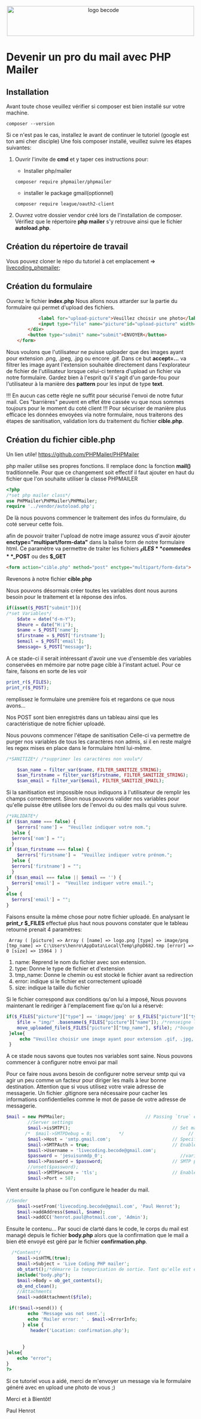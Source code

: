 

<p style="text-align: center">
<img src="img/phpmailer.png" width="500px" height="80px" alt="logo becode"/>
</p>

# Devenir un pro du mail avec PHP Mailer
## Installation

Avant toute chose veuillez vérifier si composer est bien installé sur votre machine.
```
composer --version
```
Si ce n'est pas le cas, installez le avant de continuer le tutoriel (google est ton ami cher disciple)
Une fois composer installé, veuillez suivre les étapes suivantes:
1. Ouvrir l'invite de **cmd** et y taper ces instructions pour: 

    * Installer php/mailer
    ```
    composer require phpmailer/phpmailer
    ```
     * installer le package gmail(optionnel)
    ```
    composer require league/oauth2-client
    ```
1. Ouvrez votre dossier vendor créé lors de l'installation de composer. Vérifiez que le répertoire **php mailer** s'y retrouve ainsi que le fichier **autoload.php**.
## Création du répertoire de travail

Vous pouvez cloner le répo du tutoriel à cet emplacement => [livecoding_phpmailer](https://github.com/makemyA/livecoding-phpmailer);
## Création du formulaire
Ouvrez le fichier **index.php**
Nous allons nous attarder sur la partie du formulaire qui permet d'upload des fichiers.
```html
            <label for="upload-picture">Veuillez choisir une photo</label>
            <input type="file" name="picture"id="upload-picture" width="100" height="auto" accept=".png,.gif,.jpg,.jpeg" required>
        </div>
        <button type="submit" name="submit">ENVOYER</button>
    </form>
```
Nous voulons que l'utilisateur ne puisse uploader que des images ayant pour extension .png, .jpeg, .jpg ou encore .gif. Dans ce but **accept=...** va filtrer les image ayant l'extension souhaitée directement dans l'explorateur de fichier de l'utilisateur lorsque celui-ci tentera d'upload un fichier via notre formulaire. Gardez bien à l'esprit qu'il s'agit d'un garde-fou pour l'utilisateur à la manière des **pattern** pour les input de type **text**. 

!!! En aucun cas cette règle ne suffit pour sécurisé l'envoi de notre futur mail. Ces "barrières" peuvent en effet être cassée vu que nous sommes toujours pour le moment du coté client !!!
Pour sécuriser de manière plus efficace les données envoyées via notre formulaire, nous traiterons des étapes de sanitisation, validation lors du traitement du fichier **cible.php**.
## Création du fichier cible.php
Un lien utile! https://github.com/PHPMailer/PHPMailer

php mailer utilise ses propres fonctions. Il remplace donc la fonction **mail()** traditionnelle. Pour que ce changement soit effectif il faut ajouter en haut du fichier que l'on souhaite utiliser la classe PHPMAILER
```php
<?php
/*set php mailer class*/
use PHPMailer\PHPMailer\PHPMailer;
require '../vendor/autoload.php';
```
De là nous pouvons commencer le traitement des infos du formulaire, du coté serveur cette fois.

afin de pouvoir traiter l'upload de notre image assurez vous d'avoir ajouter **enctype="multipart/form-data"** dans la balise form de notre formulaire html. Ce paramètre va permettre de traiter les fichiers **$_FILES** comme des **$_POST** ou des **$_GET**

```html
<form action="cible.php" method="post" enctype="multipart/form-data">
```
Revenons à notre fichier **cible.php**

Nous pouvons désormais créer toutes les variables dont nous aurons besoin pour le traitement et la réponse des infos.

```php
if(isset($_POST["submit"])){
/*set Variables*/
    $date = date("d-m-Y");
    $heure = date("H:i");
    $name = $_POST['name'];
    $firstname = $_POST['firstname'];
    $email = $_POST['email'];
    $message= $_POST["message"];
```
A ce stade-ci il serait intéressant d'avoir une vue d'ensemble des variables conservées en mémoire par notre page cible à l'instant actuel.
Pour ce faire, faisons en sorte de les voir

```php
print_r($_FILES);
print_r($_POST);
```
 remplissez le formulaire une première fois et regardons ce que nous avons...

Nos POST sont bien enregistrés dans un tableau ainsi que les caractéristique de notre fichier uploadé.

Nous pouvons commencer l'étape de sanitisation
Celle-ci va permettre de purger nos variables de tous les caractères non admis, si il en reste malgré les regex mises en place dans le formulaire html lui-même.
```php
/*SANITIZE*/ /*supprimer les caractères non voulu*/

    $san_name = filter_var($name, FILTER_SANITIZE_STRING);
    $san_firstname = filter_var($firstname, FILTER_SANITIZE_STRING);
    $san_email = filter_var($email, FILTER_SANITIZE_EMAIL);
```
Si la sanitisation est impossible nous indiquons à l'utilisateur de remplir les champs correctement. Sinon nous pouvons valider nos variables pour qu'elle puisse être utilisée lors de l'envoi du ou des mails qui vous suivre.

```php
/*VALIDATE*/
if ($san_name === false) {
    $errors['name'] =  "Veuillez indiquer votre nom.";
  }else {
  $errors['nom'] = "";
  }
if ($san_firstname === false) {
    $errors['firstname'] =  "Veuillez indiquer votre prénom.";
  }else {
  $errors['firstname'] = "";
  }
if ($san_email === false || $email == '') {
  $errors['email'] =  "Veuillez indiquer votre email.";
}
else {
  $errors['email'] = "";
}

```
Faisons ensuite la même chose pour notre fichier uploadé. En analysant le **print_r $_FILES** effectué plus haut nous pouvons constater que le tableau retourné prenait 4 paramètres:
```
 Array ( [picture] => Array ( [name] => logo.png [type] => image/png [tmp_name] => C:\Users\henro\AppData\Local\Temp\phpD682.tmp [error] => 0 [size] => 15964 ) )
```

1. name: Reprend le nom du fichier avec son extension.
1. type: Donne le type de fichier et d'extension
1. tmp_name: Donne le chemin ou est stocké le fichier avant sa redirection
1. error: indique si le fichier est correctement uploadé
1. size: indique la taille du fichier

Si le fichier correspond aux conditions qu'on lui a imposé,
Nous pouvons maintenant le rediriger à l'emplacement fixe qu'on lui a réservé:

```php
if($_FILES["picture"]["type"] == 'image/jpeg' or $_FILES["picture"]["type"] == 'image/jpg'or $_FILES["picture"]["type"] == 'image/gif'or $_FILES["picture"]["type"] == 'image/png' ){
    $file = "img/" .basename($_FILES["picture"]["name"]); /*renseigne le répertoire d'ou l'image va être envoyée*/
    move_uploaded_file($_FILES["picture"]["tmp_name"], $file); /*bouge le temp vers le bon répertoire*/
 }else{
     echo "Veuillez choisir une image ayant pour extension .gif, .jpg, .jpeg,.png";
 }
```

A ce stade nous savons que toutes nos variables sont saine. Nous pouvons commencer à configurer notre envoi par mail

Pour ce faire nous avons besoin de configurer notre serveur smtp qui va agir un peu comme un facteur pour diriger les mails à leur bonne destination.
Attention que si vous utilisez votre vraie adresse de messagerie. Un fichier .gitignore sera nécessaire pour  cacher les informations confidentielles comme le mot de passe de votre adresse de messagerie.
```php
$mail = new PHPMailer;                              // Passing `true` enables exceptions
        //Server settings
        $mail->isSMTP();                                      // Set mailer to use SMTP
       /*  $mail->SMTPDebug = 0;          */                        // Enable verbose debug output
        $mail->Host = 'smtp.gmail.com';                       // Specify main and backup SMTP servers
        $mail->SMTPAuth = true;                               // Enable SMTP authentication
        $mail->Username = 'livecoding.becode@gmail.com';                      // SMTP username
        $password = 'jesuisunmdp_0';                             //variable pour protÃ©ger le password
        $mail->Password = $password;                          // SMTP password
        //unset($password);
        $mail->SMTPSecure = 'tls';                            // Enable TLS encryption, `ssl` also accepted /*SSL et TLS sont deux protocoles cryptographiques qui permettent l’authentification, et le chiffrement des données qui transitent entre des serveurs, des machines et des applications en réseau (notamment lorsqu’un client se connecte à un serveur Web). Le SSL est le prédécesseur du TLS.*/
        $mail->Port = 587;
```
Vient ensuite la phase ou l'on configure le header du mail.
```php
//Sender
    $mail->setFrom('livecoding.becode@gmail.com', 'Paul Henrot');
    $mail->addAddress($email, $name);
    $mail->addCC('henrot.paul@hotmail.com', 'Admin');
```
Ensuite le contenu... Par souci de clarté dans le code, le corps du mail est managé depuis le fichier **body.php** alors que la confirmation que le mail a bien été envoyé est géré par le fichier **confirmation.php**.
```php
  /*Content*/
    $mail->isHTML(true);
    $mail->Subject = 'Live Coding PHP mailer';
    ob_start();/*démarre la temporisation de sortie. Tant qu'elle est enclenchée, aucune donnée, hormis les en-têtes, n'est envoyée au navigateur, mais temporairement mise en tampon.*/
    include("body.php");
    $mail->Body = ob_get_contents();
    ob_end_clean();  
    //Attachments
    $mail->addAttachment($file);
```
```php
 if(!$mail->send()) {
        echo 'Message was not sent.';
        echo 'Mailer error: ' . $mail->ErrorInfo;
      } else {
         header('Location: confirmation.php');
        
     
      } 
}else{
    echo "error";
}
?>

```

Si ce tutoriel vous a aidé, merci de m'envoyer un message via le formulaire généré avec en upload une photo de vous ;)

Merci et à Bientôt!

Paul Henrot